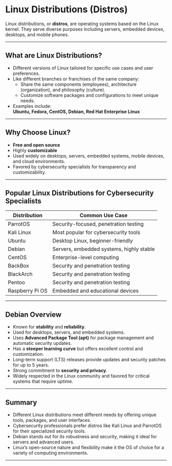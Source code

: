 # Linux Distributions (Distros)

Linux distributions, or **distros**, are operating systems based on the Linux kernel. They serve diverse purposes including servers, embedded devices, desktops, and mobile phones.

---

## What are Linux Distributions?

- Different versions of Linux tailored for specific use cases and user preferences.
- Like different branches or franchises of the same company:
  - Share the same components (employees), architecture (organization), and philosophy (culture).
  - Customize software packages and configurations to meet unique needs.
- Examples include:  
  **Ubuntu, Fedora, CentOS, Debian, Red Hat Enterprise Linux**

---

## Why Choose Linux?

- **Free and open source**  
- Highly **customizable**  
- Used widely on desktops, servers, embedded systems, mobile devices, and cloud environments.  
- Favored by cybersecurity specialists for transparency and customizability.

---

## Popular Linux Distributions for Cybersecurity Specialists

| Distribution     | Common Use Case                              |
|------------------|---------------------------------------------|
| ParrotOS         | Security-focused, penetration testing       |
| Kali Linux       | Most popular for cybersecurity tools        |
| Ubuntu           | Desktop Linux, beginner-friendly             |
| Debian           | Servers, embedded systems, highly stable    |
| CentOS           | Enterprise-level computing                    |
| BackBox          | Security and penetration testing             |
| BlackArch        | Security and penetration testing             |
| Pentoo           | Security and penetration testing             |
| Raspberry Pi OS  | Embedded and educational devices             |

---

## Debian Overview

- Known for **stability** and **reliability**.
- Used for desktops, servers, and embedded systems.
- Uses **Advanced Package Tool (apt)** for package management and automatic security updates.
- Has a **steeper learning curve** but offers excellent control and customization.
- Long-term support (LTS) releases provide updates and security patches for up to 5 years.
- Strong commitment to **security and privacy**.
- Widely respected in the Linux community and favored for critical systems that require uptime.

---

## Summary

- Different Linux distributions meet different needs by offering unique tools, packages, and user interfaces.
- Cybersecurity professionals prefer distros like Kali Linux and ParrotOS for their specialized security tools.
- Debian stands out for its robustness and security, making it ideal for servers and advanced users.
- Linux’s open-source nature and flexibility make it the OS of choice for a variety of computing environments.

---